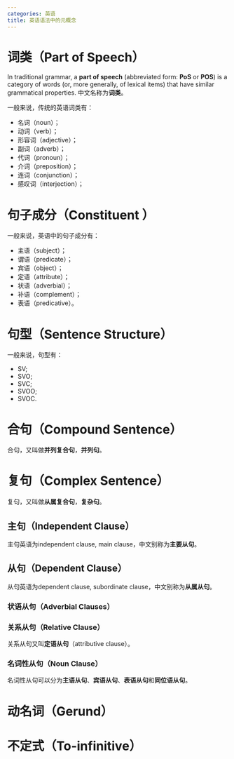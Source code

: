 ```yaml
---
categories: 英语
title: 英语语法中的元概念
---
```

# 词类（Part of Speech）

In traditional grammar, a **part of speech** (abbreviated form: **PoS** or **POS**) is a category of words (or, more generally, of lexical items) that have similar grammatical properties. 中文名称为**词类**。

一般来说，传统的英语词类有：

- 名词（noun）；
- 动词（verb）；
- 形容词（adjective）；
- 副词（adverb）；
- 代词（pronoun）；
- 介词（preposition）；
- 连词（conjunction）；
- 感叹词（interjection）；

# 句子成分（Constituent ）

一般来说，英语中的句子成分有：

- 主语（subject）；
- 谓语（predicate）；
- 宾语（object）；
- 定语（attribute）；
- 状语（adverbial）；
- 补语（complement）；
- 表语（predicative）。

# 句型（Sentence Structure）

一般来说，句型有：

- SV;
- SVO;
- SVC;
- SVOO;
- SVOC.

# 合句（Compound Sentence）

合句，又叫做**并列复合句**，**并列句**。

# 复句（Complex Sentence）

复句，又叫做**从属复合句**，**复杂句**。

## 主句（Independent Clause）

主句英语为independent clause, main clause，中文别称为**主要从句**。

## 从句（Dependent Clause）

从句英语为dependent clause, subordinate clause，中文别称为**从属从句**。

### 状语从句（Adverbial Clauses）

### 关系从句（Relative Clause）

关系从句又叫**定语从句**（attributive clause）。

### 名词性从句（Noun Clause）

名词性从句可以分为**主语从句**、**宾语从句**、**表语从句**和**同位语从句**。

# 动名词（Gerund）

# 不定式（To-infinitive）

